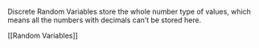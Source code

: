 Discrete Random Variables store the whole number type of values, which means all the numbers with decimals can’t be stored here.

[[Random Variables]]